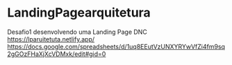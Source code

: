# LandingPagearquitetura
Desafio1 desenvolvendo uma Landing Page DNC
https://lparuitetuta.netlify.app/
https://docs.google.com/spreadsheets/d/1uq8EEutVzUNXYRYwVfZi4fm9sq2gGOzFHaXjXcVDMxk/edit#gid=0
